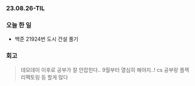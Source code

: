 ### 23.08.26-TIL
### 오늘 한 일
- 백준 21924번 도시 건설 풀기

### 회고
> 데모데이 이후로 공부가 잘 안잡힌다.. 9월부터 열심히 해야지..!
> cs 공부랑 플젝 리팩토링 등 할게 많다
